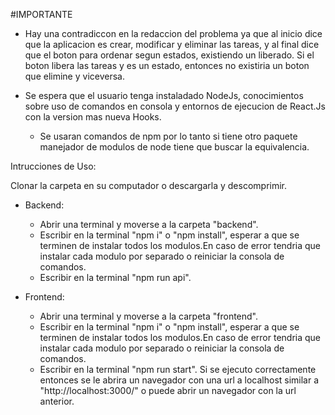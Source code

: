 #IMPORTANTE

- Hay una contradiccon en la redaccion del problema ya que al inicio dice que la aplicacion es crear, modificar y eliminar las tareas, y al final dice que el boton para ordenar segun estados, existiendo un liberado. Si el boton libera las tareas y es un estado, entonces no existiria un boton que elimine y viceversa.

- Se espera que el usuario tenga instaladado NodeJs, conocimientos sobre uso de comandos en consola y entornos de ejecucion de React.Js con la version mas nueva Hooks.
  - Se usaran comandos de npm por lo tanto si tiene otro paquete manejador de modulos de node tiene que buscar la equivalencia.

Intrucciones de Uso:

Clonar la carpeta en su computador o descargarla y descomprimir.

- Backend:

  - Abrir una terminal y moverse a la carpeta "backend".
  - Escribir en la terminal "npm i" o "npm install", esperar a que se terminen de instalar todos los modulos.En caso de error tendria que instalar cada modulo por separado o reiniciar la consola de comandos.
  - Escribir en la terminal "npm run api".

- Frontend:

  - Abrir una terminal y moverse a la carpeta "frontend".
  - Escribir en la terminal "npm i" o "npm install", esperar a que se terminen de instalar todos los modulos.En caso de error tendria que instalar cada modulo por separado o reiniciar la consola de comandos.
  - Escribir en la terminal "npm run start". Si se ejecuto correctamente entonces se le abrira un navegador con una url a localhost similar a "http://localhost:3000/" o puede abrir un navegador con la url anterior.
